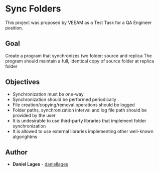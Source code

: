 # Sync Folders

This project was proposed by VEEAM as a Test Task for a QA Engineer position.

## Goal

Create a program that synchronizes two folder: source and replica
The program should maintain a full, identical copy of source folder at replica folder

## Objectives

- Synchronization must be one-way
- Synchronization should be performed periodically
- File creation/copying/removal operations should be logged
- Folder paths, synchronization interval and log file path should be provided by the user
- It is undesirable to use third-party libraries that implement folder synchronization
- It is allowed to use external libraries implementing other well-known algorightms

## Author

* **Daniel Lages** - [daniellages](https://github.com/daniellages)